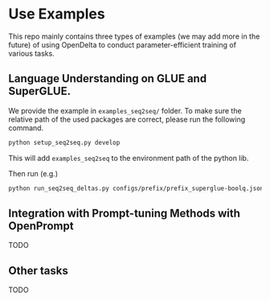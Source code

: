 # Use Examples

This repo mainly contains three types of examples (we may add more in the future) of using OpenDelta to conduct
parameter-efficient training of various tasks.

## Language Understanding on GLUE and SuperGLUE.
We provide the example in `examples_seq2seq/` folder. To make sure the relative path of the used packages are correct,
please run the following command. 

```bash
python setup_seq2seq.py develop
```
This will add `examples_seq2seq` to the environment path of the python lib.

Then run (e.g.)
```bash
python run_seq2seq_deltas.py configs/prefix/prefix_superglue-boolq.json
```

## Integration with Prompt-tuning Methods with OpenPrompt

TODO

## Other tasks

TODO
